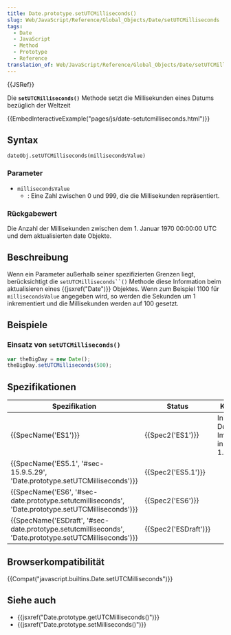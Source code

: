 ```yaml
---
title: Date.prototype.setUTCMilliseconds()
slug: Web/JavaScript/Reference/Global_Objects/Date/setUTCMilliseconds
tags:
  - Date
  - JavaScript
  - Method
  - Prototype
  - Reference
translation_of: Web/JavaScript/Reference/Global_Objects/Date/setUTCMilliseconds
---
```

{{JSRef}}

Die **`setUTCMilliseconds()`** Methode setzt die Millisekunden eines Datums bezüglich der Weltzeit

{{EmbedInteractiveExample("pages/js/date-setutcmilliseconds.html")}}

## Syntax

    dateObj.setUTCMilliseconds(millisecondsValue)

### Parameter

- `millisecondsValue`
  - : Eine Zahl zwischen 0 und 999, die die Millisekunden repräsentiert.

### Rückgabewert

Die Anzahl der Millisekunden zwischen dem 1. Januar 1970 00:00:00 UTC und dem aktualisierten date Objekte.

## Beschreibung

Wenn ein Parameter außerhalb seiner spezifizierten Grenzen liegt, berücksichtigt die ` setUTCMilliseconds``() ` Methode diese Information beim aktualisieren eines {{jsxref("Date")}} Objektes. Wenn zum Beispiel 1100 für `millisecondsValue` angegeben wird, so werden die Sekunden um 1 inkrementiert und die Millisekunden werden auf 100 gesetzt.

## Beispiele

### Einsatz von `setUTCMilliseconds()`

```js
var theBigDay = new Date();
theBigDay.setUTCMilliseconds(500);
```

## Spezifikationen

| Spezifikation                                                                                                                            | Status                       | Kommentar                                             |
| ---------------------------------------------------------------------------------------------------------------------------------------- | ---------------------------- | ----------------------------------------------------- |
| {{SpecName('ES1')}}                                                                                                                 | {{Spec2('ES1')}}         | Initiale Definition. Implementiert in JavaScript 1.3. |
| {{SpecName('ES5.1', '#sec-15.9.5.29', 'Date.prototype.setUTCMilliseconds')}}                                     | {{Spec2('ES5.1')}}     |                                                       |
| {{SpecName('ES6', '#sec-date.prototype.setutcmilliseconds', 'Date.prototype.setUTCMilliseconds')}}     | {{Spec2('ES6')}}         |                                                       |
| {{SpecName('ESDraft', '#sec-date.prototype.setutcmilliseconds', 'Date.prototype.setUTCMilliseconds')}} | {{Spec2('ESDraft')}} |                                                       |

## Browserkompatibilität

{{Compat("javascript.builtins.Date.setUTCMilliseconds")}}

## Siehe auch

- {{jsxref("Date.prototype.getUTCMilliseconds()")}}
- {{jsxref("Date.prototype.setMilliseconds()")}}
